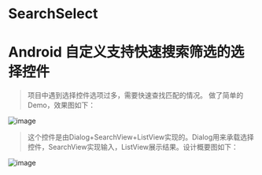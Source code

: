 # SearchSelect
# Android 自定义支持快速搜索筛选的选择控件
> 项目中遇到选择控件选项过多，需要快速查找匹配的情况。
> 做了简单的Demo，效果图如下：


![image](http://note.youdao.com/yws/public/resource/d71ebd842aa21ca05114db415b07c6ee/xmlnote/B301DB6395F04C3295FC79D508DD072B/119)


> 这个控件是由Dialog+SearchView+ListView实现的。Dialog用来承载选择控件，SearchView实现输入，ListView展示结果。设计概要图如下：

![image](http://note.youdao.com/yws/public/resource/d71ebd842aa21ca05114db415b07c6ee/xmlnote/33FF718216F44AEABCCF9C3F9BFF8276/26)
